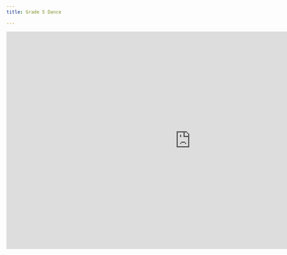 ```yaml
---
title: Grade 5 Dance

---
```

<iframe src="https://docs.google.com/presentation/d/e/2PACX-1vQMMZ_VLnAHwdtD32tspqgpNwF4SUlzkZe8BX1PCofLyDjaX0WCkASvBgnLqjYnjB71EC_X9RZa-gsS/embed?start=false&loop=false&delayms=3000" frameborder="0" width="960" height="569" allowfullscreen="true" mozallowfullscreen="true" webkitallowfullscreen="true"></iframe>